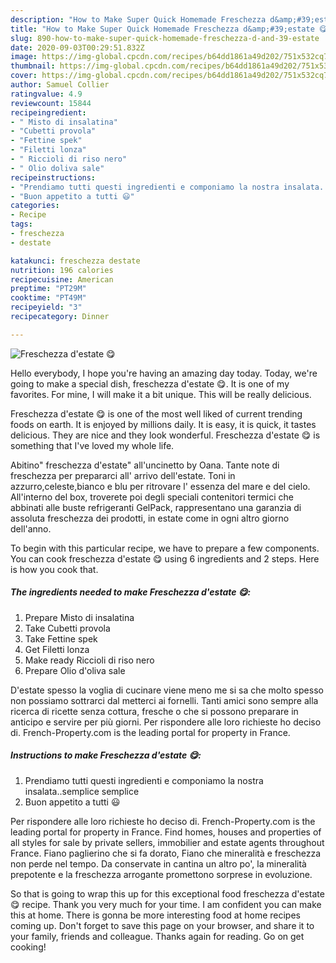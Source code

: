 ```yaml
---
description: "How to Make Super Quick Homemade Freschezza d&amp;#39;estate 😋"
title: "How to Make Super Quick Homemade Freschezza d&amp;#39;estate 😋"
slug: 890-how-to-make-super-quick-homemade-freschezza-d-and-39-estate
date: 2020-09-03T00:29:51.832Z
image: https://img-global.cpcdn.com/recipes/b64dd1861a49d202/751x532cq70/freschezza-destate-😋-recipe-main-photo.jpg
thumbnail: https://img-global.cpcdn.com/recipes/b64dd1861a49d202/751x532cq70/freschezza-destate-😋-recipe-main-photo.jpg
cover: https://img-global.cpcdn.com/recipes/b64dd1861a49d202/751x532cq70/freschezza-destate-😋-recipe-main-photo.jpg
author: Samuel Collier
ratingvalue: 4.9
reviewcount: 15844
recipeingredient:
- " Misto di insalatina"
- "Cubetti provola"
- "Fettine spek"
- "Filetti lonza"
- " Riccioli di riso nero"
- " Olio doliva sale"
recipeinstructions:
- "Prendiamo tutti questi ingredienti e componiamo la nostra insalata..semplice semplice"
- "Buon appetito a tutti 😃"
categories:
- Recipe
tags:
- freschezza
- destate

katakunci: freschezza destate 
nutrition: 196 calories
recipecuisine: American
preptime: "PT29M"
cooktime: "PT49M"
recipeyield: "3"
recipecategory: Dinner

---
```



![Freschezza d&#39;estate 😋](https://img-global.cpcdn.com/recipes/b64dd1861a49d202/751x532cq70/freschezza-destate-😋-recipe-main-photo.jpg)

Hello everybody, I hope you're having an amazing day today. Today, we're going to make a special dish, freschezza d&#39;estate 😋. It is one of my favorites. For mine, I will make it a bit unique. This will be really delicious.

Freschezza d&#39;estate 😋 is one of the most well liked of current trending foods on earth. It is enjoyed by millions daily. It is easy, it is quick, it tastes delicious. They are nice and they look wonderful. Freschezza d&#39;estate 😋 is something that I've loved my whole life.

Abitino&#34; freschezza d&#39;estate&#34; all&#39;uncinetto by Oana. Tante note di freschezza per prepararci all&#39; arrivo dell&#39;estate. Toni in azzurro,celeste,bianco e blu per ritrovare l&#39; essenza del mare e del cielo. All&#39;interno del box, troverete poi degli speciali contenitori termici che abbinati alle buste refrigeranti GelPack, rappresentano una garanzia di assoluta freschezza dei prodotti, in estate come in ogni altro giorno dell&#39;anno.


To begin with this particular recipe, we have to prepare a few components. You can cook freschezza d&#39;estate 😋 using 6 ingredients and 2 steps. Here is how you cook that.

<!--inarticleads1-->

##### The ingredients needed to make Freschezza d&#39;estate 😋:

1. Prepare  Misto di insalatina
1. Take Cubetti provola
1. Take Fettine spek
1. Get Filetti lonza
1. Make ready  Riccioli di riso nero
1. Prepare  Olio d&#39;oliva sale


D&#39;estate spesso la voglia di cucinare viene meno me si sa che molto spesso non possiamo sottrarci dal metterci ai fornelli. Tanti amici sono sempre alla ricerca di ricette senza cottura, fresche o che si possono preparare in anticipo e servire per più giorni. Per rispondere alle loro richieste ho deciso di. French-Property.com is the leading portal for property in France. 

<!--inarticleads2-->

##### Instructions to make Freschezza d&#39;estate 😋:

1. Prendiamo tutti questi ingredienti e componiamo la nostra insalata..semplice semplice
1. Buon appetito a tutti 😃


Per rispondere alle loro richieste ho deciso di. French-Property.com is the leading portal for property in France. Find homes, houses and properties of all styles for sale by private sellers, immobilier and estate agents throughout France. Fiano paglierino che si fa dorato, Fiano che mineralità e freschezza non perde nel tempo. Da conservate in cantina un altro po&#39;, la mineralità prepotente e la freschezza arrogante promettono sorprese in evoluzione. 

So that is going to wrap this up for this exceptional food freschezza d&#39;estate 😋 recipe. Thank you very much for your time. I am confident you can make this at home. There is gonna be more interesting food at home recipes coming up. Don't forget to save this page on your browser, and share it to your family, friends and colleague. Thanks again for reading. Go on get cooking!
